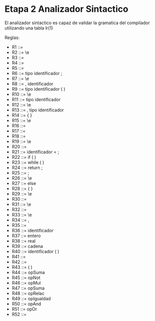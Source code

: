 # Etapa 2 Analizador Sintactico

El analizador sintactico es capaz de validar la gramatica del compilador utilizando una tabla lr(1)

Reglas:

- R1 <programa> ::= <Definiciones>
- R2 <Definiciones> ::= \e
- R3 <Definiciones> ::= <Definicion> <Definiciones>
- R4 <Definicion> ::= <DefVar>
- R5 <Definicion> ::= <DefFunc>
- R6 <DefVar> ::= tipo identificador <ListaVar> ;
- R7 <ListaVar> ::= \e
- R8 <ListaVar> ::= , identificador <ListaVar>
- R9 <DefFunc> ::= tipo identificador ( <Parametros> ) <BloqFunc>
- R10 <Parametros> ::= \e
- R11 <Parametros> ::= tipo identificador <ListaParam>
- R12 <ListaParam> ::= \e
- R13 <ListaParam> ::= , tipo identificador <ListaParam>
- R14 <BloqFunc> ::= { <DefLocales> }
- R15 <DefLocales> ::= \e
- R16 <DefLocales> ::= <DefLocal> <DefLocales>
- R17 <DefLocal> ::= <DefVar>
- R18 <DefLocal> ::= <Sentencia>
- R19 <Sentencias> ::= \e
- R20 <Sentencias> ::= <Sentencia> <Sentencias>
- R21 <Sentencia> ::= identificador = <Expresion> ;
- R22 <Sentencia> ::= if ( <Expresion> ) <SentenciaBloque> <Otro>
- R23 <Sentencia> ::= while ( <Expresion> ) <Bloque>
- R24 <Sentencia> ::= return <ValorRegresa> ;
- R25 <Sentencia> ::= <LlamadaFunc> ;
- R26 <Otro> ::= \e
- R27 <Otro> ::= else <SentenciaBloque>
- R28 <Bloque> ::= { <Sentencias> }
- R29 <ValorRegresa> ::= \e
- R30 <ValorRegresa> ::= <Expresion>
- R31 <Argumentos> ::= \e
- R32 <Argumentos> ::= <Expresion> <ListaArgumentos>
- R33 <ListaArgumentos> ::= \e
- R34 <ListaArgumentos> ::= , <Expresion> <ListaArgumentos>
- R35 <Termino> ::= <LlamadaFunc>
- R36 <Termino> ::= identificador
- R37 <Termino> ::= entero
- R38 <Termino> ::= real
- R39 <Termino> ::= cadena
- R40 <LlamadaFunc> ::= identificador ( <Argumentos> )
- R41 <SentenciaBloque> ::= <Sentencia>
- R42 <SentenciaBloque> ::= <Bloque>
- R43 <Expresion> ::= ( <Expresion> )
- R44 <Expresion> ::= opSuma <Expresion>
- R45 <Expresion> ::= opNot <Expresion>
- R46 <Expresion> ::= <Expresion> opMul <Expresion>
- R47 <Expresion> ::= <Expresion> opSuma <Expresion>
- R48 <Expresion> ::= <Expresion> opRelac <Expresion>
- R49 <Expresion> ::= <Expresion> opIgualdad <Expresion>
- R50 <Expresion> ::= <Expresion> opAnd <Expresion>
- R51 <Expresion> ::= <Expresion> opOr <Expresion>
- R52 <Expresion> ::= <Termino>
